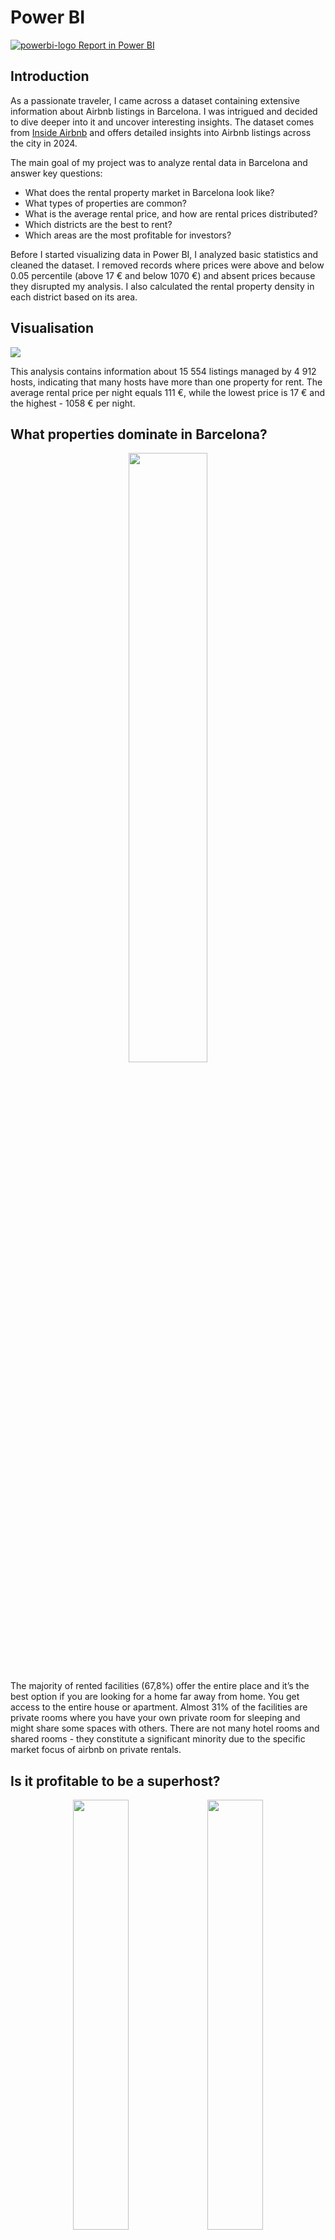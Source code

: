 # Power BI

[![powerbi-logo](powerbi-logo-32px.png) Report in Power BI](https://app.powerbi.com/view?r=eyJrIjoiMDk5NDA4NGMtYzgxYy00NDYyLTkxZTQtOTNjZjM1MWI5OTM5IiwidCI6ImFhZWM3MDYyLTE0ODYtNDQ0OS05ZTM4LTY4Y2FkN2IwZDMyNiJ9)

## Introduction

As a passionate traveler, I came across a dataset containing extensive information about Airbnb listings in Barcelona. I was intrigued and decided to dive deeper into it and uncover interesting insights. The dataset comes from [Inside Airbnb](https://insideairbnb.com/get-the-data/) and offers detailed insights into Airbnb listings across the city in 2024\.   

The main goal of my project was to analyze rental data in Barcelona and answer key questions:
- What does the rental property market in Barcelona look like?  
- What types of properties are common?  
- What is the average rental price, and how are rental prices distributed?  
- Which districts are the best to rent?   
- Which areas are the most profitable for investors?

Before I started visualizing data in Power BI, I analyzed basic statistics and cleaned the dataset. I removed records where prices were above and below 0.05 percentile (above 17 € and below 1070 €) and absent prices because they disrupted my analysis. I also calculated the rental property density in each district based on its area.

## Visualisation

![](images/image1.png)

This analysis contains information about 15 554 listings managed by 4 912 hosts, indicating that many hosts have more than one property for rent. The average rental price per night equals 111 €, while the lowest price is 17 € and the highest \- 1058 € per night.

## What properties dominate in Barcelona?

<p align="center">
<img src="images/image2.png" width=50% height=50%>
</p>

The majority of rented facilities (67,8%) offer the entire place and it’s the best option if you are looking for a home far away from home. You get access to the entire house or apartment. Almost 31% of the facilities are private rooms where you have your own private room for sleeping and might share some spaces with others. There are not many hotel rooms and shared rooms \- they constitute a significant minority due to the specific market focus of airbnb on private rentals.

## Is it profitable to be a superhost?

<p align="center">
<img src="images/image3.png" width=42% height=42%>  <img src="images/image4.png" width=42% height=42%>
</p>

24% of hosts have a "superhost" badge and they charge more and have better ratings than regular hosts. It’s understandable because superhosts have to meet additional requirements like getting enough reservations, maintaining established response rate or avoiding cancellations.  

## How are rental prices distributed?

<p align="center">
<img src="images/image5.png" width=40% height=40%>
</p>

This chart displays the distribution of rental prices in Barcelona, categorized into different price ranges. The majority of listings fall within the 40-80 € (28%) and 80-120 € (27%) price ranges, meaning most rentals are moderately priced. 15% of available accommodations are under 40 €, suggesting budget options exist but are less common. Higher price brackets become increasingly rare. Prices from 300 € per night constitute only 4% offerts, which means that the premium segment is in minority, but can generate more profits.

## Does larger accommodation reduce cost per guest?

<p align="center">
<img src="images/image6.png" width=55% height=55%>
</p>

The chart illustrates the relationship between listing capacity and rental prices in Barcelona. The objects destined for 2 and 4 people dominate in Barcelona (51,5%), suggesting a high demand for smaller rentals.  
As expected, the total rental price increases with capacity, reflecting the higher cost of larger accommodations. The average price per guest tends to decrease as capacity rises, indicating that privacy comes at a premium. Notably, for listings accommodating more than 8 guests, there are exceptions where the price per person increases, though these listings represent only 5% of the market. This could be due to premium amenities, unique properties, or limited availability in that category.

## What are the best areas to stay in Barcelona?

<p align="center">
<img src="images/image7.png" width=50% height=50%>
</p>

The chart shows that the highest number of rental properties is in Eixample, while highest density reveals in Ciutat Vella. There is a significant gap between these two districts and the rest. Eixample, known for its modernist architecture, is popular among hipsters and tourists. It is home to major attractions such as the Sagrada Familia, La Rambla de Catalunya, and Casa Batlló, making it a prime location for tourists. Whereas Ciutat Vella, also called the Old Town, is the oldest district in Barcelona. With landmarks like La Rambla, the Boqueria Market, and the Barcelona Cathedral, it’s easy to see why rental demand is high here. The third most densely populated district in terms of rentals is Gràcia, known for its bohemian, artistic atmosphere. The most popular spot here is Park Güell, which fascinates tourists from all over the world.   
The districts with the fewest rental listings are Nou Barris and Sant Andreau \- these districts are the farthest from the city centre and the Old Town, making them less popular among tourists.

<p align="center">
<img src="images/image8.png" width=50% height=50%>
</p>

The highest average price is in Eixample, because it’s the most popular place among the tourists. The following three districts are Sant Marti, Sarrià-Sant Gervasi and Les Corts. Sant Marti is located very close to the beach which attracts many tourists. Sarrià-Sant Gervasi is one of the wealthiest districts in Barcelona and is known for its spacious homes, luxury apartments, and private residences, which naturally drive up rental costs. Les Corts offers high average prices even though it is the part furthest away from the sea, but we can find there the iconic FC Barcelona stadium \- Camp Nou. The affordable prices are in Nou Barris and Sant Andreau \- although there we also have the least rental places.   
If we look at average prices per person the situation looks similar.

## Listings on the Map of Barcelona

<p align="center">
<img src="images/image9.png" width=90% height=90%>
</p>

In the map above, we can see how the properties are distributed across Barcelona's districts. In the Power BI visualization, you can apply filters to the map, allowing you to filter by:

* District,  
* Price,  
* Listing capacity,  
* Room type.

### Recommendations for tourists:

- Most rental listings are available in the range 40-120 € per night.  
- If you’re looking for a budget-friendly accommodation (\<40 €) \- you’ll find it but they're limited.  
- If you prefer higher-quality service and don’t mind paying more, choose an offer from a Superhost.  
- Eixample and Ciutat Vella are central and tourist-heavy districts with the biggest amount of apartments.

### Recommendations for investors:

- If you’re a host \- competitive price from 50 € to 100 € allow you to reach a wide range of tourists.  
- Being a superhost gives you the opportunity to charge higher prices.  
- The luxury segment has fewer listings, which may indicate an opportunity for high margins but requires top quality and excellent reviews.  
- Larger accommodations are more profitable.  
- It’s beneficial to rent a property in Eixample, Sant Marti, Sarrià-Sant Gervasi or Les Corts, as you can set higher rental prices. However, expect intense competition in Exiample.  
- You need to know that Barcelona has strict short-term rental laws so always check local regulations before purchasing a property for Airbnb investment :)
  



**Source:**

[https://insideairbnb.com/get-the-data/](https://insideairbnb.com/get-the-data/)

[https://en.wikipedia.org/wiki/Districts\_of\_Barcelona](https://en.wikipedia.org/wiki/Districts_of_Barcelona)

[https://unexpectedcatalonia.com/barcelona-districts/](https://unexpectedcatalonia.com/barcelona-districts/)

[https://www.locabarcelona.com/en/living-in-barcelona/](https://www.locabarcelona.com/en/living-in-barcelona/)

[https://www.barcelonaturisme.com/wv3/en/page/12/barcelona-district-by-district.html](https://www.barcelonaturisme.com/wv3/en/page/12/barcelona-district-by-district.html)

[https://www.airbnb.com/resources/hosting-homes/a/how-to-become-a-superhost-702](https://www.airbnb.com/resources/hosting-homes/a/how-to-become-a-superhost-702)
